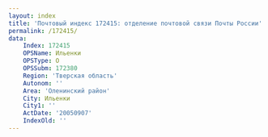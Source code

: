 ```yaml
---
layout: index
title: 'Почтовый индекс 172415: отделение почтовой связи Почты России'
permalink: /172415/
data:
    Index: 172415
    OPSName: Ильенки
    OPSType: О
    OPSSubm: 172380
    Region: 'Тверская область'
    Autonom: ''
    Area: 'Оленинский район'
    City: Ильенки
    City1: ''
    ActDate: '20050907'
    IndexOld: ''
---
```


